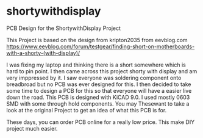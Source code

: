 # shortywithdisplay
PCB Design for the ShortywithDisplay Project

This Project is based on the design from kripton2035 from eevblog.com
https://www.eevblog.com/forum/testgear/finding-short-on-motherboards-with-a-shorty-(with-display)/

I was fixing my laptop and thinking there is a short somewhere which is hard to pin point. I then came across this project shorty with display and am very imppressed by it. I saw everyone was soldering component onto breadbroad but no PCB was ever designed for this. I then decided to take some time to design a PCB for this so that everyone will have a easier live down the road.
This PCB is designed with KiCAD 9.0. I used mostly 0603 SMD with some through hold components. You may Thesewant to take a look at the original Project to get an idea of what this PCB is for.

These days, you can order PCB online for a really low price. This make DIY project much easier.

